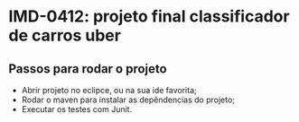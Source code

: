 # IMD-0412: projeto final classificador de carros uber
 
## Passos para rodar o projeto
- Abrir projeto no eclipce, ou na sua ide favorita;
- Rodar o maven para instalar as depêndencias do projeto;
- Executar os testes com Junit.
